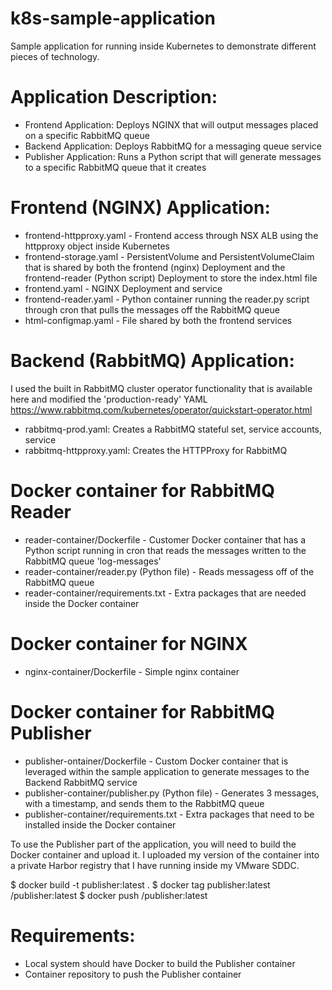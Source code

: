 # k8s-sample-application
Sample application for running inside Kubernetes to demonstrate different pieces of technology.

# Application Description:
- Frontend Application: Deploys  NGINX that will output messages placed on a specific RabbitMQ queue
- Backend Application: Deploys RabbitMQ for a messaging queue service
- Publisher Application: Runs a Python script that will generate messages to a specific RabbitMQ queue that it creates

# Frontend (NGINX) Application:
- frontend-httpproxy.yaml - Frontend access through NSX ALB using the httpproxy object inside Kubernetes
- frontend-storage.yaml - PersistentVolume and PersistentVolumeClaim that is shared by both the frontend (nginx) Deployment and the frontend-reader (Python script) Deployment to store the index.html file
- frontend.yaml - NGINX Deployment and service
- frontend-reader.yaml - Python container running the reader.py script through cron that pulls the messages off the RabbitMQ queue
- html-configmap.yaml - File shared by both the frontend services

# Backend (RabbitMQ) Application:
I used the built in RabbitMQ cluster operator functionality that is available here and modified the 'production-ready' YAML
https://www.rabbitmq.com/kubernetes/operator/quickstart-operator.html

- rabbitmq-prod.yaml: Creates a RabbitMQ stateful set, service accounts, service
- rabbitmq-httpproxy.yaml: Creates the HTTPProxy for RabbitMQ

# Docker container for RabbitMQ Reader
- reader-container/Dockerfile - Customer Docker container that has a Python script running in cron that reads the messages written to the RabbitMQ queue 'log-messages'
- reader-container/reader.py (Python file) - Reads messagess off of the RabbitMQ queue
- reader-container/requirements.txt - Extra packages that are needed inside the Docker container

# Docker container for NGINX
- nginx-container/Dockerfile - Simple nginx container

# Docker container for RabbitMQ Publisher
- publisher-ontainer/Dockerfile - Custom Docker container that is leveraged within the sample application to generate messages to the Backend RabbitMQ service
- publisher-container/publisher.py (Python file) - Generates 3 messages, with a timestamp, and sends them to the RabbitMQ queue
- publisher-container/requirements.txt - Extra packages that need to be installed inside the Docker container

To use the Publisher part of the application, you will need to build the Docker container and upload it. I uploaded my version
of the container into a private Harbor registry that I have running inside my VMware SDDC.

$ docker build -t publisher:latest .
$ docker tag publisher:latest <private-registry>/publisher:latest
$ docker push <private-registry>/publisher:latest

# Requirements:
- Local system should have Docker to build the Publisher container
- Container repository to push the Publisher container

